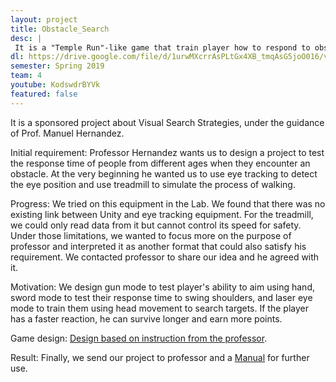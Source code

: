 ```yaml
---
layout: project
title: Obstacle_Search
desc: |
 It is a "Temple Run"-like game that train player how to respond to obstacles using three different modes.
dl: https://drive.google.com/file/d/1urwMXcrrAsPLtGx4XB_tmqAsG5joO016/view?usp=sharing
semester: Spring 2019
team: 4
youtube: KodswdrBYVk
featured: false
---
```

It is a sponsored project about Visual Search Strategies, under the guidance of Prof. Manuel Hernandez.

Initial requirement: Professor Hernandez wants us to design a project to test the response time of people from different ages when they encounter an obstacle. At the very beginning he wanted us to use eye tracking to detect the eye position and use treadmill to simulate the process of walking.

Progress: We tried on this equipment in the Lab. We found that there was no existing link between Unity and eye tracking equipment. For the treadmill, we could only read data from it but cannot control its speed for safety. Under those limitations, we wanted to focus more on the purpose of professor and interpreted it as another format that could also satisfy his requirement. We contacted professor to share our idea and he agreed with it.

Motivation: We design gun mode to test player's ability to aim using hand, sword mode to test their response time to swing shoulders, and laser eye mode to train them using head movement to search targets. If the player has a faster reaction, he can survive longer and earn more points.

Game design: [Design based on instruction from the professor](https://drive.google.com/file/d/1OHWexL24ertVpWXxQFgZ6VHGu3Np8obn/view?usp=sharing).

Result: Finally, we send our project to professor and a [Manual](https://drive.google.com/file/d/1MaLDc25GPKP226T3_yjN256RAk-jp3cf/view?usp=sharing) for further use.
